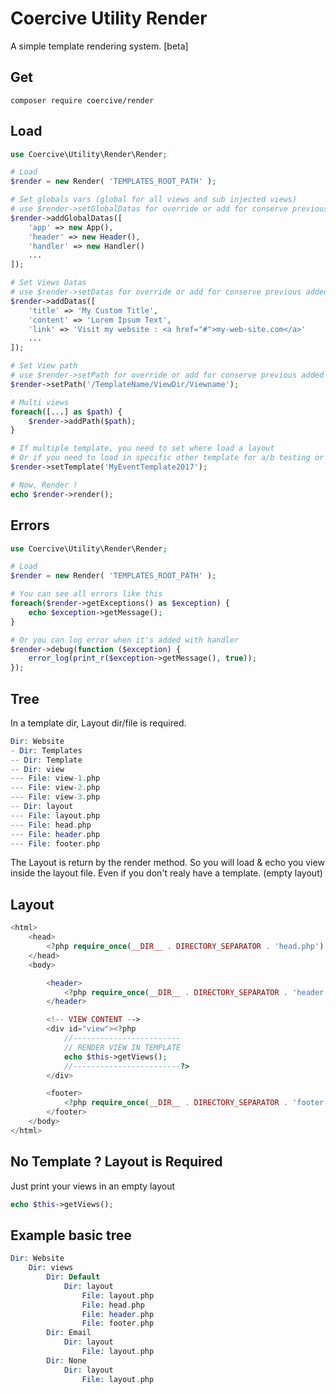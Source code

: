Coercive Utility Render
=======================

A simple template rendering system. [beta]

Get
---
```
composer require coercive/render
```

Load
----
```php
use Coercive\Utility\Render\Render;

# Load
$render = new Render( 'TEMPLATES_ROOT_PATH' );

# Set globals vars (global for all views and sub injected views)
# use $render->setGlobalDatas for override or add for conserve previous added
$render->addGlobalDatas([
	'app' => new App(),
	'header' => new Header(),
	'handler' => new Handler()
	...
]);

# Set Views Datas
# use $render->setDatas for override or add for conserve previous added
$render->addDatas([
	'title' => 'My Custom Title',
	'content' => 'Lorem Ipsum Text',
	'link' => 'Visit my website : <a href="#">my-web-site.com</a>'
	...
]);

# Set View path
# use $render->setPath for override or add for conserve previous added
$render->setPath('/TemplateName/ViewDir/Viewname');

# Multi views
foreach([...] as $path) {
    $render->addPath($path);
}

# If multiple template, you need to set where load a layout
# Or if you need to load in specific other template for a/b testing or events ...
$render->setTemplate('MyEventTemplate2017');

# Now, Render !
echo $render->render();
```

## Errors
```php
use Coercive\Utility\Render\Render;

# Load
$render = new Render( 'TEMPLATES_ROOT_PATH' );

# You can see all errors like this
foreach($render->getExceptions() as $exception) {
    echo $exception->getMessage();
}

# Or you can log error when it's added with handler
$render->debug(function ($exception) {
    error_log(print_r($exception->getMessage(), true));
});
```

Tree
----
In a template dir, Layout dir/file is required.
```php
Dir: Website
- Dir: Templates
-- Dir: Template
-- Dir: view
--- File: view-1.php
--- File: view-2.php
--- File: view-3.php
-- Dir: layout
--- File: layout.php
--- File: head.php
--- File: header.php
--- File: footer.php
```
The Layout is return by the render method.
So you will load & echo you view inside the layout file.
Even if you don't realy have a template. (empty layout)

Layout
------
```php
<html>
	<head>
		<?php require_once(__DIR__ . DIRECTORY_SEPARATOR . 'head.php') ?>
	</head>
	<body>

		<header>
			<?php require_once(__DIR__ . DIRECTORY_SEPARATOR . 'header.php') ?>
		</header>

		<!-- VIEW CONTENT -->
		<div id="view"><?php
			//------------------------
			// RENDER VIEW IN TEMPLATE
			echo $this->getViews();
			//------------------------?>
		</div>

		<footer>
			<?php require_once(__DIR__ . DIRECTORY_SEPARATOR . 'footer.php') ?>
		</footer>
	</body>
</html>
```

No Template ? Layout is Required
------
Just print your views in an empty layout
```php
echo $this->getViews();
```

Example basic tree
------------------
```php
Dir: Website
	Dir: views
		Dir: Default
			Dir: layout
				File: layout.php
				File: head.php
				File: header.php
				File: footer.php
		Dir: Email
			Dir: layout
				File: layout.php
		Dir: None
			Dir: layout
				File: layout.php
```
